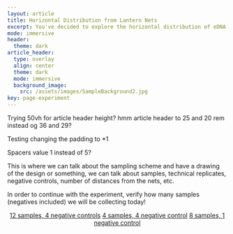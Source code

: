 ```yaml
---
layout: article
title: Horizontal Distribution from Lantern Nets
excerpt: You've decided to explore the horizontal distribution of eDNA from lantern nets... great! Read below to familiarize yourself with the sampling design.
mode: immersive
header:
  theme: dark
article_header:
  type: overlay
  align: center
  theme: dark
  mode: immersive
  background_image:
    src: /assets/images/SampleBackground2.jpg
key: page-experiment
---
```


Trying 50vh for article header height?
hmm article header to 25 and 20 rem instead og 36 and 29?

Testing changing the padding to *1

Spacers value 1 instead of 5?

This is where we can talk about the sampling scheme and have a drawing of the design or something, we can talk about samples, technical replicates, negative controls, number of distances from the nets, etc. 

In order to continue with the experiment, verify how many samples (negatives included) we will be collecting today!

<p align="center">
<a class="button button--outline-primary button--pill" href="">12 samples, 4 negative controls</a> <a class="button button--outline-primary button--pill" href="">4 samples, 4 negative control</a> <a class="button button--outline-primary button--pill" href="">8 samples, 1 negative control</a></p>

